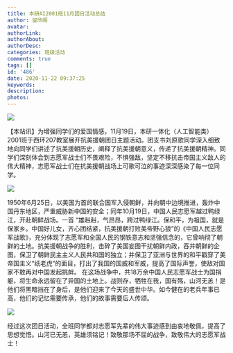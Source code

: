 ```yaml
---
title: 本研AI2001班11月团日活动总结
author: 留欣阁
avatar: 
authorLink: 
authorAbout: 
authorDesc: 
categories: 班级活动
comments: true
tags: []
id: '486'
date: 2020-11-22 09:37:25
keywords:
description:
photos:
---
```


![](https://cdn.jsdelivr.net/gh/aiupc/drawingbed/img/qxlarge-dsc-3171801E713EC4F2487EDE42AC71E32E-300x225.jpg)

【本站讯】为增强同学们的爱国情感，11月19日，本研一体化（人工智能类）2001班于西环207教室展开抗美援朝团日主题活动。团支书刘原歌同学深入细致地向同学们讲述了抗美援朝历史，阐释了抗美援朝意义，传递了抗美援朝精神。同学们深刻体会到志愿军战士们不畏艰险，不惧强敌，坚定不移抗击帝国主义敌人的伟大精神，志愿军战士们在抗美援朝战场上可歌可泣的事迹深深感染了每一位同学。 

![](https://cdn.jsdelivr.net/gh/aiupc/drawingbed/img/qxlarge-dsc-402ECAE1EA3F95F93E00032358531396-300x225.jpg)

1950年6月25日，以美国为首的联合国军入侵朝鲜，并向朝中边境推进，轰炸中国丹东地区，严重威胁新中国的安全；同年10月19日，中国人民志愿军越过鸭绿江，开赴朝鲜战场。一首 “雄赳赳，气昂昂，跨过鸭绿江。保和平，为祖国，就是保家乡。中国好儿女，齐心团结紧，抗美援朝打败美帝野心狼”的《中国人民志愿军战歌》，充分体现了志愿军和全国人民的钢铁意志和坚强信念的，它曾响彻了朝鲜的土地。抗美援朝战争的胜利，击碎了美国妄图干扰朝鲜内政，吞并朝鲜的企图，保卫了朝鲜民主主义人民共和国的独立；并保卫了亚洲与世界的和平戳穿了美帝国主义“纸老虎”的面目，打出了我国的国威和军威，提高了国际声誉，使敌对国家不敢再对中国发起挑衅。 在这场战争中，共18万余中国人民志愿军战士为国捐躯，将生命永远留在了异国的土地上。战则存，牺牲在我，国有殇，山河无恙！是他们将黑暗挡在了身后，是他们迎来了今天的盛世中华。如今健在的老兵年事已高，他们的记忆需要传承，他们的故事需要后人传颂。 

![](https://cdn.jsdelivr.net/gh/aiupc/drawingbed/img/qxlarge-dsc-E12CFEBAFD483A28BC1842E451C0CBC5-300x225.jpg)

 经过这次团日活动，全班同学都对志愿军先辈的伟大事迹感到由衷地敬佩，提高了思想觉悟。山河已无恙，英雄须铭记！致敬那场不屈的战争，致敬伟大的志愿军战士！